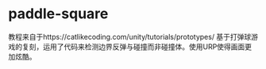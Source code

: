 # paddle-square
教程来自于https://catlikecoding.com/unity/tutorials/prototypes/
基于打弹球游戏的复刻，运用了代码来检测边界反弹与碰撞而非碰撞体。使用URP使得画面更加炫酷。
